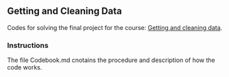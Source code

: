 ## Getting and Cleaning Data
Codes for solving the final project for the course: [Getting and cleaning data](https://www.coursera.org/learn/data-cleaning).

### Instructions
The file Codebook.md cnotains the procedure and description of how the code works.